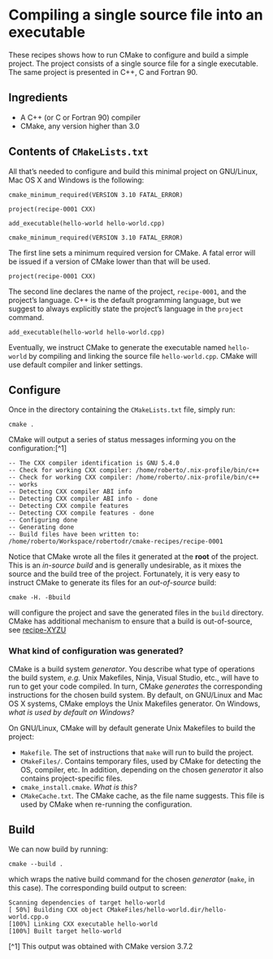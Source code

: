 # Compiling a single source file into an executable

These recipes shows how to run CMake to configure and build a simple project. The project consists of a single source file for a single executable.
The same project is presented in C++, C and Fortran 90.

## Ingredients

- A C++ (or C or Fortran 90) compiler
- CMake, any version higher than 3.0

## Contents of `CMakeLists.txt`

All that’s needed to configure and build this minimal project on GNU/Linux, Mac OS X and Windows is the following:

```
cmake_minimum_required(VERSION 3.10 FATAL_ERROR)

project(recipe-0001 CXX)

add_executable(hello-world hello-world.cpp)
```

```
cmake_minimum_required(VERSION 3.10 FATAL_ERROR)
```
The first line sets a minimum required version for CMake. A fatal error will be issued if a version of CMake lower than that will be used.
```
project(recipe-0001 CXX)
```
The second line declares the name of the project, `recipe-0001`, and the project’s language.
C++ is the default programming language, but we suggest to always explicitly state the project’s language in the `project` command.
```
add_executable(hello-world hello-world.cpp)
```
Eventually, we instruct CMake to generate the executable named `hello-world` by compiling and linking the source file `hello-world.cpp`.
CMake will use default compiler and linker settings.

## Configure

Once in the directory containing the `CMakeLists.txt` file, simply run:
```
cmake .
```
CMake will output a series of status messages informing you on the configuration:[^1]
```
-- The CXX compiler identification is GNU 5.4.0
-- Check for working CXX compiler: /home/roberto/.nix-profile/bin/c++
-- Check for working CXX compiler: /home/roberto/.nix-profile/bin/c++ -- works
-- Detecting CXX compiler ABI info
-- Detecting CXX compiler ABI info - done
-- Detecting CXX compile features
-- Detecting CXX compile features - done
-- Configuring done
-- Generating done
-- Build files have been written to: /home/roberto/Workspace/robertodr/cmake-recipes/recipe-0001
```
Notice that CMake wrote all the files it generated at the **root** of the project. This is an _in-source build_ and is generally undesirable,
as it mixes the source and the build tree of the project. Fortunately, it is very easy to instruct CMake to generate its files for
an _out-of-source_ build:
```
cmake -H. -Bbuild
```
will configure the project and save the generated files in the `build` directory.
CMake has additional mechanism to ensure that a build is out-of-source, see [recipe-XYZU](recipe-XYZU/README.md)

### What kind of configuration was generated?

CMake is a build system _generator_. You describe what type of operations the build system, _e.g._ Unix Makefiles, Ninja, Visual Studio, etc.,
will have to run to get your code compiled. In turn, CMake _generates_ the corresponding instructions for the chosen build system.
By default, on GNU/Linux and Mac OS X systems, CMake employs the Unix Makefiles generator. On Windows, _what is used by default on Windows?_

On GNU/Linux, CMake will by default generate Unix Makefiles to build the project:
- `Makefile`. The set of instructions that `make` will run to build the project.
- `CMakeFiles/`. Contains temporary files, used by CMake for detecting the OS, compiler, etc.
   In addition, depending on the chosen _generator_ it also contains project-specific files.
- `cmake_install.cmake`. _What is this?_
- `CMakeCache.txt`. The CMake cache, as the file name suggests. This file is used by CMake when re-running the configuration.

## Build

We can now build by running:
```
cmake --build .
```
which wraps the native build command for the chosen _generator_ (`make`, in this case).
The corresponding build output to screen:
```
Scanning dependencies of target hello-world
[ 50%] Building CXX object CMakeFiles/hello-world.dir/hello-world.cpp.o
[100%] Linking CXX executable hello-world
[100%] Built target hello-world
```

[^1] This output was obtained with CMake version 3.7.2
